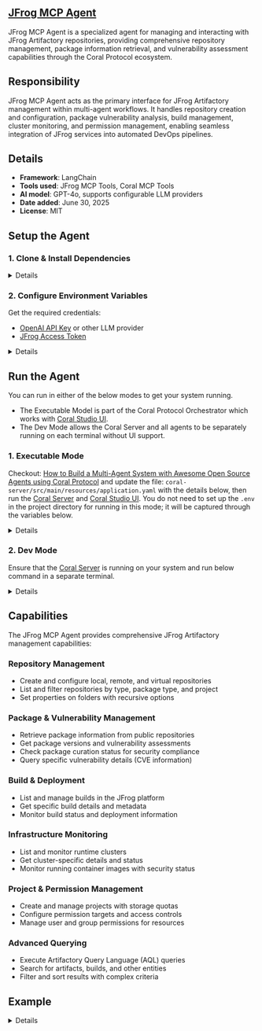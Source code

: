 ## [JFrog MCP Agent](https://github.com/Coral-Protocol/Coralized-JFrog-MCP)
 
JFrog MCP Agent is a specialized agent for managing and interacting with JFrog Artifactory repositories, providing comprehensive repository management, package information retrieval, and vulnerability assessment capabilities through the Coral Protocol ecosystem.

## Responsibility
JFrog MCP Agent acts as the primary interface for JFrog Artifactory management within multi-agent workflows. It handles repository creation and configuration, package vulnerability analysis, build management, cluster monitoring, and permission management, enabling seamless integration of JFrog services into automated DevOps pipelines.

## Details
- **Framework**: LangChain
- **Tools used**: JFrog MCP Tools, Coral MCP Tools
- **AI model**: GPT-4o, supports configurable LLM providers
- **Date added**: June 30, 2025
- **License**: MIT

## Setup the Agent

### 1. Clone & Install Dependencies

<details>  

```bash
# In a new terminal clone the repository:
git clone https://github.com/Coral-Protocol/Coral-JFrogMCP-Agent.git

# Navigate to the project directory:
cd Coral-JFrogMCP-Agent

# Install `uv`:
pip install uv

# Install dependencies from `pyproject.toml` using `uv`:
uv sync
```

</details>

### 2. Configure Environment Variables

Get the required credentials:
- [OpenAI API Key](https://platform.openai.com/api-keys) or other LLM provider
- [JFrog Access Token](https://jfrog.com/help/r/jfrog-platform-administration-documentation/access-tokens)

<details>

```bash
# Create .env file in project root
cp -r env.example .env
```

Required environment variables:
- `API_KEY`: Your LLM provider API key
- `CORAL_SSE_URL`: Coral server SSE endpoint URL
- `CORAL_AGENT_ID`: Your Coral agent identifier
- `JFROG_ACCESS_TOKEN`: JFrog platform access token
- `JFROG_URL`: Your JFrog instance URL (e.g., https://mycompany.jfrog.io)

Optional environment variables:
- `MODEL_NAME`: LLM model name (default: "gpt-4o")
- `MODEL_PROVIDER`: LLM provider (default: "openai")
- `MODEL_TEMPERATURE`: Model temperature (default: "0.3")
- `MODEL_TOKEN`: Max tokens (default: "4000")

</details>

## Run the Agent

You can run in either of the below modes to get your system running.  

- The Executable Model is part of the Coral Protocol Orchestrator which works with [Coral Studio UI](https://github.com/Coral-Protocol/coral-studio).  
- The Dev Mode allows the Coral Server and all agents to be separately running on each terminal without UI support.  

### 1. Executable Mode

Checkout: [How to Build a Multi-Agent System with Awesome Open Source Agents using Coral Protocol](https://github.com/Coral-Protocol/existing-agent-sessions-tutorial-private-temp) and update the file: `coral-server/src/main/resources/application.yaml` with the details below, then run the [Coral Server](https://github.com/Coral-Protocol/coral-server) and [Coral Studio UI](https://github.com/Coral-Protocol/coral-studio). You do not need to set up the `.env` in the project directory for running in this mode; it will be captured through the variables below.

<details>

For Linux or MAC:

```bash
# PROJECT_DIR="/PATH/TO/YOUR/PROJECT"

applications:
  - id: "jfrog-app"
    name: "JFrog MCP Application"
    description: "JFrog Artifactory management agent for repository and package operations"
    privacyKeys:
      - "default-key"
      - "public"
      - "priv"

registry:
  jfrog-mcp:
    options:
      - name: "API_KEY"
        type: "string"
        description: "API key for the LLM service"
      - name: "JFROG_ACCESS_TOKEN"
        type: "string"
        description: "JFrog platform access token"
      - name: "JFROG_URL"
        type: "string"
        description: "JFrog instance URL"
    runtime:
      type: "executable"
      command: ["bash", "-c", "${PROJECT_DIR}/run_agent.sh jfrog-mcp_coral_agent.py"]
      environment:
        - name: "API_KEY"
          from: "API_KEY"
        - name: "JFROG_ACCESS_TOKEN"
          from: "JFROG_ACCESS_TOKEN"
        - name: "JFROG_URL"
          from: "JFROG_URL"
        - name: "MODEL_NAME"
          value: "gpt-4o"
        - name: "MODEL_PROVIDER"
          value: "openai"
        - name: "MODEL_TOKEN"
          value: "4000"
        - name: "MODEL_TEMPERATURE"
          value: "0.3"

```

For Windows, create a powershell command (run_agent.ps1) and run:

```bash
command: ["powershell","-ExecutionPolicy", "Bypass", "-File", "${PROJECT_DIR}/run_agent.ps1","jfrog-mcp_coral_agent.py"]
```

</details>

### 2. Dev Mode

Ensure that the [Coral Server](https://github.com/Coral-Protocol/coral-server) is running on your system and run below command in a separate terminal.

<details>

```bash
# Run the agent using `uv`:
uv run python jfrog-mcp_coral_agent.py
```
</details>

## Capabilities

The JFrog MCP Agent provides comprehensive JFrog Artifactory management capabilities:

### Repository Management
- Create and configure local, remote, and virtual repositories
- List and filter repositories by type, package type, and project
- Set properties on folders with recursive options

### Package & Vulnerability Management
- Retrieve package information from public repositories
- Get package versions and vulnerability assessments
- Check package curation status for security compliance
- Query specific vulnerability details (CVE information)

### Build & Deployment
- List and manage builds in the JFrog platform
- Get specific build details and metadata
- Monitor build status and deployment information

### Infrastructure Monitoring
- List and monitor runtime clusters
- Get cluster-specific details and status
- Monitor running container images with security status

### Project & Permission Management
- Create and manage projects with storage quotas
- Configure permission targets and access controls
- Manage user and group permissions for resources

### Advanced Querying
- Execute Artifactory Query Language (AQL) queries
- Search for artifacts, builds, and other entities
- Filter and sort results with complex criteria

## Example

<details>

```bash
# Input from orchestrating agent:
"Create a new Maven local repository called 'my-maven-local' and set it up for the development environment"

# JFrog Agent Response:
✅ Successfully created Maven local repository 'my-maven-local'
📋 Repository Details:
   - Type: Local
   - Package Type: Maven
   - Environment: development
   - Status: Active
   
Repository is ready for artifact storage and retrieval.

```
</details>

